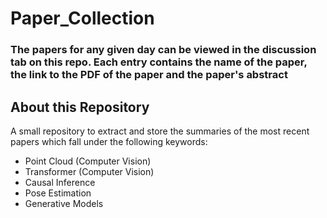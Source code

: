 # Paper_Collection

### The papers for any given day can be viewed in the discussion tab on this repo. Each entry contains the name of the paper, the link to the PDF of the paper and the paper's abstract

## About this Repository
A small repository to extract and store the summaries of the most recent papers which fall under the following keywords:
- Point Cloud (Computer Vision)
- Transformer (Computer Vision)
- Causal Inference
- Pose Estimation
- Generative Models


